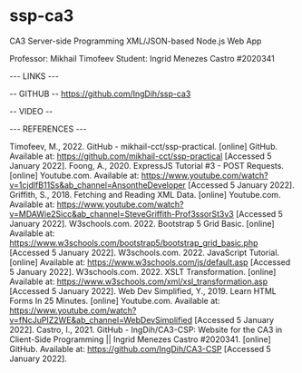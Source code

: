 # ssp-ca3

CA3 Server-side Programming
XML/JSON-based Node.js Web App

Professor: Mikhail Timofeev
Student: Ingrid Menezes Castro #2020341

--- LINKS ---

-- GITHUB --
https://github.com/IngDih/ssp-ca3


-- VIDEO -- 


--- REFERENCES ---

Timofeev, M., 2022. GitHub - mikhail-cct/ssp-practical. [online] GitHub. Available at: <https://github.com/mikhail-cct/ssp-practical> [Accessed 5 January 2022].
Foong, A., 2020. ExpressJS Tutorial #3 - POST Requests. [online] Youtube.com. Available at: <https://www.youtube.com/watch?v=1cjdlfB11Ss&ab_channel=AnsontheDeveloper> [Accessed 5 January 2022].
Griffith, S., 2018. Fetching and Reading XML Data. [online] Youtube.com. Available at: <https://www.youtube.com/watch?v=MDAWie2Sicc&ab_channel=SteveGriffith-Prof3ssorSt3v3> [Accessed 5 January 2022].
W3schools.com. 2022. Bootstrap 5 Grid Basic. [online] Available at: <https://www.w3schools.com/bootstrap5/bootstrap_grid_basic.php> [Accessed 5 January 2022].
W3schools.com. 2022. JavaScript Tutorial. [online] Available at: <https://www.w3schools.com/js/default.asp> [Accessed 5 January 2022].
W3schools.com. 2022. XSLT Transformation. [online] Available at: <https://www.w3schools.com/xml/xsl_transformation.asp> [Accessed 5 January 2022].
Web Dev Simplified, Y., 2019. Learn HTML Forms In 25 Minutes. [online] Youtube.com. Available at: <https://www.youtube.com/watch?v=fNcJuPIZ2WE&ab_channel=WebDevSimplified> [Accessed 5 January 2022].
Castro, I., 2021. GitHub - IngDih/CA3-CSP: Website for the CA3 in Client-Side Programming || Ingrid Menezes Castro #2020341. [online] GitHub. Available at: <https://github.com/IngDih/CA3-CSP> [Accessed 5 January 2022].
